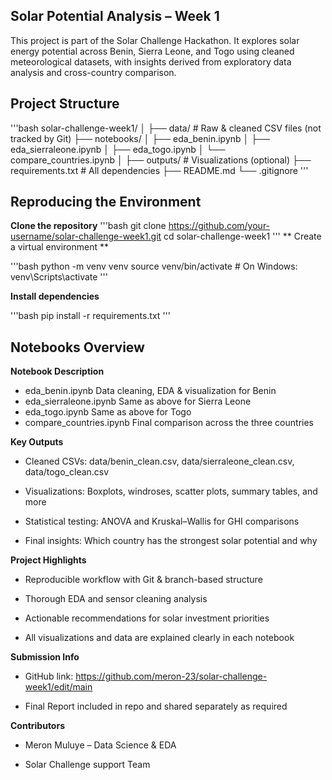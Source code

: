 ## Solar Potential Analysis – Week 1
This project is part of the Solar Challenge Hackathon. It explores solar energy potential across Benin, Sierra Leone, and Togo using cleaned meteorological datasets, with insights derived from exploratory data analysis and cross-country comparison.

## Project Structure

'''bash
  solar-challenge-week1/
  │
  ├── data/                     # Raw & cleaned CSV files (not tracked by Git)
  ├── notebooks/
  │   ├── eda_benin.ipynb
  │   ├── eda_sierraleone.ipynb
  │   ├── eda_togo.ipynb
  │   └── compare_countries.ipynb
  │
  ├── outputs/                  # Visualizations (optional)
  ├── requirements.txt          # All dependencies
  ├── README.md
  └── .gitignore
'''

## Reproducing the Environment

**Clone the repository**
'''bash
  git clone https://github.com/your-username/solar-challenge-week1.git
  cd solar-challenge-week1
'''
** Create a virtual environment **

'''bash
  python -m venv venv
  source venv/bin/activate  # On Windows: venv\Scripts\activate
'''

**Install dependencies**

'''bash
  pip install -r requirements.txt
'''
## Notebooks Overview

**Notebook	Description**
- eda_benin.ipynb	Data cleaning, EDA & visualization for Benin
- eda_sierraleone.ipynb	Same as above for Sierra Leone
- eda_togo.ipynb	Same as above for Togo
- compare_countries.ipynb	Final comparison across the three countries

**Key Outputs**

- Cleaned CSVs: data/benin_clean.csv, data/sierraleone_clean.csv, data/togo_clean.csv

- Visualizations: Boxplots, windroses, scatter plots, summary tables, and more

- Statistical testing: ANOVA and Kruskal–Wallis for GHI comparisons

- Final insights: Which country has the strongest solar potential and why

**Project Highlights**

- Reproducible workflow with Git & branch-based structure

- Thorough EDA and sensor cleaning analysis

- Actionable recommendations for solar investment priorities

- All visualizations and data are explained clearly in each notebook

**Submission Info**
- GitHub link: https://github.com/meron-23/solar-challenge-week1/edit/main

- Final Report included in repo and shared separately as required

**Contributors**
- Meron Muluye – Data Science & EDA

- Solar Challenge support Team



